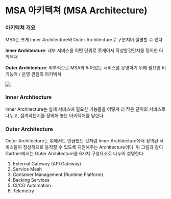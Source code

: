 # MSA 아키텍쳐 (MSA Architecture)

### 아키텍쳐 개요

MSA는 크게 Inner Architecture와 Outer Architecture로 구분지어 설명할 수 있다

**Inner Architecture**: 내부 서비스를 어떤 단위로 쪼개어서 작성할것인지를 정의한 아키텍쳐

**Outer Architecture**: 외부적으로 MSA화 되어있는 서비스를 운영하기 위해 필요한 비기능적 / 운영 관점의 아키텍쳐

<img src="https://i0.wp.com/42place.innovationacademy.kr/wp-content/uploads/2020/08/image-83.png?resize=616%2C543&ssl=1">

### Inner Architecture

Inner Architecture는 실제 서비스에 필요한 기능들을 어떻게 더 작은 단위의 서비스로 나누고, 설계하는지를 정의해 놓는 아키텍쳐를 말한다.



### Outer Architecture

Outer Architecture는 위에서도 언급했던 것처럼 Inner Architecture에서 정의된 서비스들이 정상적으로 동작할 수 있도록 지원해주는 Architecture이다. 위 그림과 같이 Gartner에서는 Outer Architecture를 6가지 구성요소로 나누어 설명한다

1. External Gateway (API Gateway)
2. Service Mesh
3. Container Management (Runtime Platform)
4. Backing Services
5. CI/CD Automation
6. Telemetry